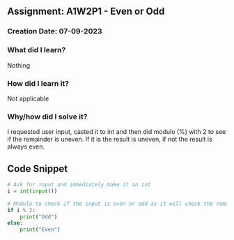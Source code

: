 ## Assignment: A1W2P1 - Even or Odd

### Creation Date: 07-09-2023

### What did I learn?
Nothing

### How did I learn it?
Not applicable

### Why/how did I solve it?
I requested user input, casted it to int and then did modulo (%) with 2 to see if the remainder is uneven. 
If it is the result is uneven, if not the result is always even.  

## Code Snippet
```python
# Ask for input and immediately make it an int
i = int(input())

# Modulo to check if the input is even or odd as it will check the remainder
if i % 2:
    print("Odd")
else:
    print("Even")
```
